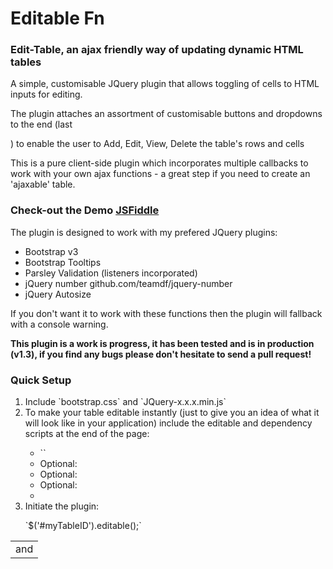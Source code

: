 # Editable Fn
<h3>Edit-Table, an ajax friendly way of updating dynamic HTML tables</h3>
<p>A simple, customisable JQuery plugin that allows toggling of <table> cells to HTML inputs for editing.</p>
<p>The plugin attaches an assortment of customisable buttons and dropdowns to the end (last <td> and <tr>) to enable the user to Add, Edit, View, Delete the table's rows and cells</p>
<p>This is a pure client-side plugin which incorporates multiple callbacks to work with your own ajax functions - a great step if you need to create an 'ajaxable' table.</p>

<h3>Check-out the Demo <a href="https://jsfiddle.net/Lmbm14hf/1/">JSFiddle</a></h3>

<p>The plugin is designed to work with my prefered JQuery plugins:</p>
<ul>
  <li>Bootstrap v3</li>
  <li>Bootstrap Tooltips</li>
  <li>Parsley Validation (listeners incorporated)</li>
  <li>jQuery number github.com/teamdf/jquery-number</li>
  <li>jQuery Autosize</li>
</ul>
<p>If you don't want it to work with these functions then the plugin will fallback with a console warning.</p>
<b>This plugin is a work is progress, it has been tested and is in production (v1.3), if you find any bugs please don't hesitate to send a pull request!</b>

<h3>Quick Setup</h3>
<ol>
  <li>Include `bootstrap.css` and `JQuery-x.x.x.min.js`</li>
  <li>To make your table editable instantly (just to give you an idea of what it will look like in your application) include the editable and dependency scripts at the end of the page:</li>
  <ul>
    <li>`<script type="text/javascript" src="../path/to/plugins/bootstrap.min.js"></script>`</li>
    <li>Optional: <script type="text/javascript" src="../path/to/plugins/parsley.min.js"></script></li>
    <li>Optional: <script type="text/javascript" src="../path/to/plugins/number.min.js"></script></li>
    <li>Optional: <script type="text/javascript" src="../path/to/plugins/autosize.input.min.js"></script></li>
    <li><script type="text/javascript" src="../path/to/plugins/editable.js"></script></li>
  </ul>
  <li>Initiate the plugin: </p> `$('#myTableID').editable();`</li>
</ol>

